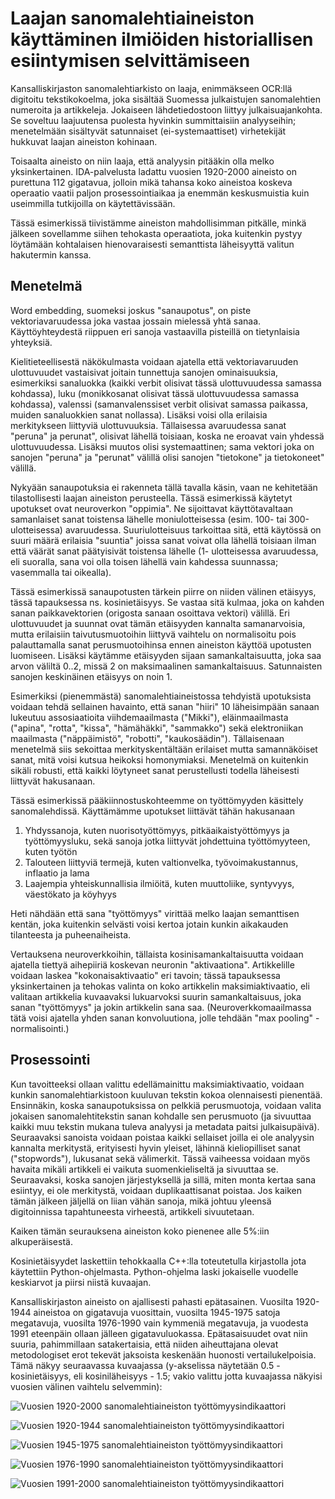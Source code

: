 # Laajan sanomalehtiaineiston käyttäminen ilmiöiden historiallisen esiintymisen selvittämiseen

Kansalliskirjaston sanomalehtiarkisto on laaja, enimmäkseen OCR:llä digitoitu tekstikokoelma, joka sisältää Suomessa julkaistujen sanomalehtien numeroita ja artikkeleja. Jokaiseen lähdetiedostoon liittyy julkaisuajankohta. Se soveltuu laajuutensa puolesta hyvinkin summittaisiin analyyseihin; menetelmään sisältyvät satunnaiset (ei-systemaattiset) virhetekijät hukkuvat laajan aineiston kohinaan.

Toisaalta aineisto on niin laaja, että analyysin pitääkin olla melko yksinkertainen. IDA-palvelusta ladattu vuosien 1920-2000 aineisto on purettuna 112 gigatavua, jolloin mikä tahansa koko aineistoa koskeva operaatio vaatii paljon prosessointiaikaa ja enemmän keskusmuistia kuin useimmilla tutkijoilla on käytettävissään.

Tässä esimerkissä tiivistämme aineiston mahdollisimman pitkälle, minkä jälkeen sovellamme siihen tehokasta operaatiota, joka kuitenkin pystyy löytämään kohtalaisen hienovaraisesti semanttista läheisyyttä valitun hakutermin kanssa.

## Menetelmä

Word embedding, suomeksi joskus "sanaupotus", on piste vektoriavaruudessa joka vastaa jossain mielessä yhtä sanaa. Käyttöyhteydestä riippuen eri sanoja vastaavilla pisteillä on tietynlaisia yhteyksiä.

Kielitieteellisestä näkökulmasta voidaan ajatella että vektoriavaruuden ulottuvuudet vastaisivat joitain tunnettuja sanojen ominaisuuksia, esimerkiksi sanaluokka (kaikki verbit olisivat tässä ulottuvuudessa samassa kohdassa), luku (monikkosanat olisivat tässä ulottuvuudessa samassa kohdassa), valenssi (samanvalenssiset verbit olisivat samassa paikassa, muiden sanaluokkien sanat nollassa). Lisäksi voisi olla erilaisia merkitykseen liittyviä ulottuvuuksia. Tällaisessa avaruudessa sanat "peruna" ja perunat", olisivat lähellä toisiaan, koska ne eroavat vain yhdessä ulottuvuudessa. Lisäksi muutos olisi systemaattinen; sama vektori joka on sanojen "peruna" ja "perunat" välillä olisi sanojen "tietokone" ja tietokoneet" välillä.

Nykyään sanaupotuksia ei rakenneta tällä tavalla käsin, vaan ne kehitetään tilastollisesti laajan aineiston perusteella. Tässä esimerkissä käytetyt upotukset ovat neuroverkon "oppimia". Ne sijoittavat käyttötavaltaan samanlaiset sanat toistensa lähelle moniulotteisessa (esim. 100- tai 300-ulotteisessa) avaruudessa. Suuriulotteisuus tarkoittaa sitä, että käytössä on suuri määrä erilaisia "suuntia" joissa sanat voivat olla lähellä toisiaan ilman että väärät sanat päätyisivät toistensa lähelle (1- ulotteisessa avaruudessa, eli suoralla, sana voi olla toisen lähellä vain kahdessa suunnassa; vasemmalla tai oikealla).

Tässä esimerkissä sanaupotusten tärkein piirre on niiden välinen etäisyys, tässä tapauksessa ns. kosinietäisyys. Se vastaa sitä kulmaa, joka on kahden sanan paikkavektorien (origosta sanaan osoittava vektori) välillä. Eri ulottuvuudet ja suunnat ovat tämän etäisyyden kannalta samanarvoisia, mutta erilaisiin taivutusmuotoihin liittyvä vaihtelu on normalisoitu pois palauttamalla sanat perusmuotoihinsa ennen aineiston käyttöä upotusten luomiseen. Lisäksi käytämme etäisyyden sijaan samankaltaisuutta, joka saa arvon väliltä 0..2, missä 2 on maksimaalinen samankaltaisuus. Satunnaisten sanojen keskinäinen etäisyys on noin 1.

Esimerkiksi (pienemmästä) sanomalehtiaineistossa tehdyistä upotuksista voidaan tehdä sellainen havainto, että sanan "hiiri" 10 läheisimpään sanaan lukeutuu assosiaatioita viihdemaailmasta ("Mikki"), eläinmaailmasta ("apina", "rotta", "kissa", "hämähäkki", "sammakko") sekä elektroniikan maailmasta ("näppäimistö", "robotti", "kaukosäädin"). Tällaisenaan menetelmä siis sekoittaa merkityskentältään erilaiset mutta samannäköiset sanat, mitä voisi kutsua heikoksi homonymiaksi. Menetelmä on kuitenkin sikäli robusti, että kaikki löytyneet sanat perustellusti todella läheisesti liittyvät hakusanaan.

Tässä esimerkissä pääkiinnostuskohteemme on työttömyyden käsittely sanomalehdissä. Käyttämämme upotukset liittävät tähän hakusanaan

1. Yhdyssanoja, kuten nuorisotyöttömyys, pitkäaikaistyöttömyys ja työttömyysluku, sekä sanoja jotka liittyvät johdettuina työttömyyteen, kuten työtön
2. Talouteen liittyviä termejä, kuten valtionvelka, työvoimakustannus, inflaatio ja lama
3. Laajempia yhteiskunnallisia ilmiöitä, kuten muuttoliike, syntyvyys, väestökato ja köyhyys

Heti nähdään että sana "työttömyys" virittää melko laajan semanttisen kentän, joka kuitenkin selvästi voisi kertoa jotain kunkin aikakauden tilanteesta ja puheenaiheista.

Vertauksena neuroverkkoihin, tällaista kosinisamankaltaisuutta voidaan ajatella tiettyä aihepiiriä koskevan neuronin "aktivaationa". Artikkelille voidaan laskea "kokonaisaktivaatio" eri tavoin; tässä tapauksessa yksinkertainen ja tehokas valinta on koko artikkelin maksimiaktivaatio, eli valitaan artikkelia kuvaavaksi lukuarvoksi suurin samankaltaisuus, joka sanan "työttömyys" ja jokin artikkelin sana saa. (Neuroverkkomaailmassa tätä voisi ajatella yhden sanan konvoluutiona, jolle tehdään "max pooling" -normalisointi.)

## Prosessointi

Kun tavoitteeksi ollaan valittu edellämainittu maksimiaktivaatio, voidaan kunkin sanomalehtiarkistoon kuuluvan tekstin kokoa olennaisesti pienentää. Ensinnäkin, koska sanaupotuksissa on pelkkiä perusmuotoja, voidaan valita jokaisen sanomalehtitekstin sanan kohdalle sen perusmuoto (ja sivuuttaa kaikki muu tekstin mukana tuleva analyysi ja metadata paitsi julkaisupäivä). Seuraavaksi sanoista voidaan poistaa kaikki sellaiset joilla ei ole analyysin kannalta merkitystä, erityisesti hyvin yleiset, lähinnä kieliopilliset sanat ("stopwords"), lukusanat sekä välimerkit. Tässä vaiheessa voidaan myös havaita mikäli artikkeli ei vaikuta suomenkieliseltä ja sivuuttaa se. Seuraavaksi, koska sanojen järjestyksellä ja sillä, miten monta kertaa sana esiintyy, ei ole merkitystä, voidaan duplikaattisanat poistaa. Jos kaiken tämän jälkeen jäljellä on liian vähän sanoja, mikä johtuu yleensä digitoinnissa tapahtuneesta virheestä, artikkeli sivuutetaan.

Kaiken tämän seurauksena aineiston koko pienenee alle 5%:iin alkuperäisestä.

Kosinietäisyydet laskettiin tehokkaalla C++:lla toteutetulla kirjastolla jota käytettiin Python-ohjelmasta. Python-ohjelma laski jokaiselle vuodelle keskiarvot ja piirsi niistä kuvaajan.

Kansalliskirjaston aineisto on ajallisesti pahasti epätasainen. Vuosilta 1920-1944 aineistoa on gigatavuja vuosittain, vuosilta 1945-1975 satoja megatavuja, vuosilta 1976-1990 vain kymmeniä megatavuja, ja vuodesta 1991 eteenpäin ollaan jälleen gigatavuluokassa. Epätasaisuudet ovat niin suuria, pahimmillaan satakertaisia, että niiden aiheuttajana olevat metodologiset erot tekevät jaksoista keskenään huonosti vertailukelpoisia. Tämä näkyy seuraavassa kuvaajassa (y-akselissa näytetään 0.5 - kosinietäisyys, eli kosiniläheisyys - 1.5; vakio valittu jotta kuvaajassa näkyisi vuosien välinen vaihtelu selvemmin):

![Vuosien 1920-2000 sanomalehtiaineiston työttömyysindikaattori](https://github.com/Traubert/articles/blob/master/tyottomyys/all_data.png "Koko aineisto")

![Vuosien 1920-1944 sanomalehtiaineiston työttömyysindikaattori](https://github.com/Traubert/articles/blob/masger/tyottomyys/1920_1944.png "1920-1944")

![Vuosien 1945-1975 sanomalehtiaineiston työttömyysindikaattori](https://github.com/Traubert/articles/blob/master/tyottomyys/1945_1975.png "1945-1975")

![Vuosien 1976-1990 sanomalehtiaineiston työttömyysindikaattori](https://github.com/Traubert/articles/blob/master/tyottomyys/1976_1990.png "1976-1990")

![Vuosien 1991-2000 sanomalehtiaineiston työttömyysindikaattori](https://github.com/Traubert/articles/blob/master/tyottomyys/1991_2000.png "1991-2000")
